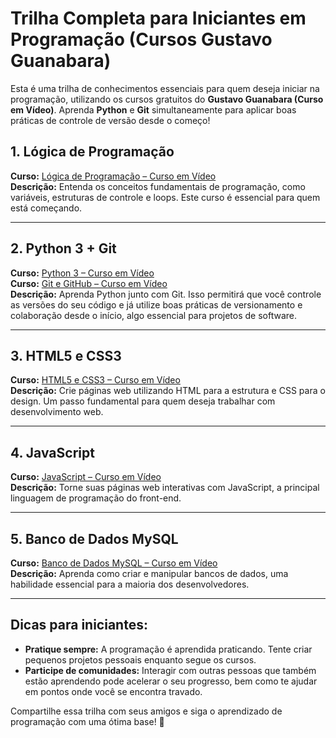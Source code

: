 # Trilha Completa para Iniciantes em Programação (Cursos Gustavo Guanabara)

Esta é uma trilha de conhecimentos essenciais para quem deseja iniciar na programação, utilizando os cursos gratuitos do **Gustavo Guanabara (Curso em Vídeo)**. Aprenda **Python** e **Git** simultaneamente para aplicar boas práticas de controle de versão desde o começo!

## 1. Lógica de Programação
**Curso:** [Lógica de Programação – Curso em Vídeo](https://www.youtube.com/playlist?list=PLHz_AreHm4dlKP6QQCekuIPky1CiwmdI6)  
**Descrição:** Entenda os conceitos fundamentais de programação, como variáveis, estruturas de controle e loops. Este curso é essencial para quem está começando.

---

## 2. Python 3 + Git
**Curso:** [Python 3 – Curso em Vídeo](https://www.youtube.com/playlist?list=PLHz_AreHm4dk_nZHmxxf_J0WRAqy5Czye)  
**Curso:** [Git e GitHub – Curso em Vídeo](https://www.youtube.com/playlist?list=PLHz_AreHm4dkcVCk2Bn_fdVQ81Fkrh6WT)  
**Descrição:** Aprenda Python junto com Git. Isso permitirá que você controle as versões do seu código e já utilize boas práticas de versionamento e colaboração desde o início, algo essencial para projetos de software.

---

## 3. HTML5 e CSS3
**Curso:** [HTML5 e CSS3 – Curso em Vídeo](https://www.youtube.com/playlist?list=PLHz_AreHm4dksnH2jVTIVNviIMBVYyFnH)  
**Descrição:** Crie páginas web utilizando HTML para a estrutura e CSS para o design. Um passo fundamental para quem deseja trabalhar com desenvolvimento web.

---

## 4. JavaScript
**Curso:** [JavaScript – Curso em Vídeo](https://www.youtube.com/playlist?list=PLHz_AreHm4dkI2ZdjTwZA4mPMxWTfNSpR)  
**Descrição:** Torne suas páginas web interativas com JavaScript, a principal linguagem de programação do front-end.

---

## 5. Banco de Dados MySQL
**Curso:** [Banco de Dados MySQL – Curso em Vídeo](https://www.youtube.com/playlist?list=PLHz_AreHm4dkBs-795Dsgvau_ekxg8g1r)  
**Descrição:** Aprenda como criar e manipular bancos de dados, uma habilidade essencial para a maioria dos desenvolvedores.

---

## Dicas para iniciantes:
- **Pratique sempre:** A programação é aprendida praticando. Tente criar pequenos projetos pessoais enquanto segue os cursos.
- **Participe de comunidades:** Interagir com outras pessoas que também estão aprendendo pode acelerar o seu progresso, bem como te ajudar em pontos onde você se encontra travado.

Compartilhe essa trilha com seus amigos e siga o aprendizado de programação com uma ótima base! 🚀
